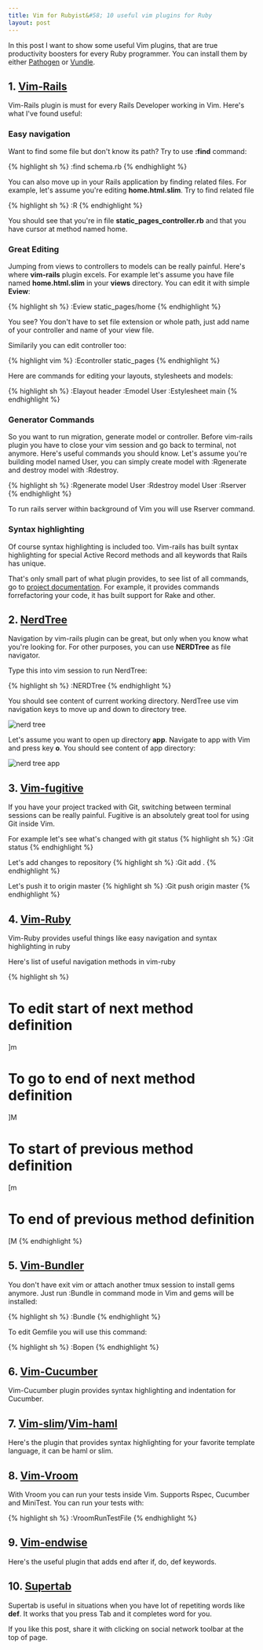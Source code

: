 ```yaml
---
title: Vim for Rubyist&#58; 10 useful vim plugins for Ruby
layout: post
---
```


In this post I want to show some useful Vim plugins, that are true productivity boosters for every Ruby programmer. You can install them by either [Pathogen](https://github.com/tpope/vim-pathogen) or [Vundle](https://github.com/gmarik/Vundle.vim).

## 1. [Vim-Rails](https://github.com/tpope/vim-rails)

Vim-Rails plugin is must for every Rails Developer working in Vim. Here's what I've found useful:

### Easy navigation

Want to find some file but don't know its path? Try to use **:find** command:

{% highlight sh %}
:find schema.rb
{% endhighlight %}

You can also move up in your Rails application by finding related files. For example, let's assume you're editing **home.html.slim**. Try to find related file

{% highlight sh %}
:R
{% endhighlight %}

You should see that you're in file **static_pages_controller.rb** and that you have cursor at method named home.

### Great Editing

Jumping from views to controllers to models can be really painful. Here's where **vim-rails** plugin excels. For example let's assume you have file named **home.html.slim** in your **views** directory. You can edit it with simple **Eview**:

{% highlight sh %}
:Eview static_pages/home
{% endhighlight %}

You see? You don't have to
set file extension or whole path, just add name of your controller and name of your view file.

Similarily you can edit controller too:

{% highlight vim %}
:Econtroller static_pages
{% endhighlight %}

Here are commands for editing your layouts, stylesheets and models:

{% highlight sh %}
:Elayout header
:Emodel User
:Estylesheet main
{% endhighlight %}

### Generator Commands

So you want to run migration, generate model or controller. Before vim-rails plugin you have to close your vim session and go back to terminal, not anymore. Here's useful commands you should know. Let's assume you're building model named User, you can simply create model with :Rgenerate and destroy model with :Rdestroy.

{% highlight sh %}
:Rgenerate model User
:Rdestroy model User
:Rserver
{% endhighlight %}

To run rails server within background of Vim you will use Rserver command.

### Syntax highlighting

Of course syntax highlighting is included too. Vim-rails has built syntax highlighting for special Active Record methods and all keywords that Rails has unique.

That's only small part of what plugin provides, to see list of all commands, go to [project documentation](https://raw.githubusercontent.com/tpope/vim-rails/master/doc/rails.txt). For example, it provides commands forrefactoring your code, it has built support for Rake and other.

## 2. [NerdTree](https://github.com/scrooloose/nerdtree)

Navigation by vim-rails plugin can be great, but only when you know what you're looking for. For other purposes, you can use **NERDTree** as file navigator.

Type this into vim session to run NerdTree:

{% highlight sh %}
:NERDTree
{% endhighlight %}

You should see content of current working directory. NerdTree use vim navigation keys to move up and down to directory tree.

<img class="vim" src="/images/nerd_tree.png" alt="nerd tree"></img>

Let's assume you want to open up directory **app**. Navigate to app with Vim and press key **o**. You should see content of app directory:

<img class="vim" src="/images/nerd_tree_app.png" alt="nerd tree app"></img>

## 3. [Vim-fugitive](https://github.com/tpope/vim-fugitive)

If you have your project tracked with Git, switching between terminal sessions can be really painful. Fugitive is an absolutely great tool for using Git inside Vim.

For example let's see what's changed with git status
{% highlight sh %}
:Git status
{% endhighlight %}

Let's add changes to repository
{% highlight sh %}
:Git add .
{% endhighlight %}

Let's push it to origin master
{% highlight sh %}
:Git push origin master
{% endhighlight %}

## 4. [Vim-Ruby](https://github.com/vim-ruby/vim-ruby)

Vim-Ruby provides useful things like easy navigation and syntax highlighting in ruby

Here's list of useful navigation methods in vim-ruby

{% highlight sh %}
# To edit start of next method definition
]m
# To go to end of next method definition
]M
# To start of previous method definition
[m
# To end of previous method definition
[M
{% endhighlight %}


## 5. [Vim-Bundler](https://github.com/tpope/vim-bundler)

You don't have exit vim or attach another tmux session to install gems anymore. Just run :Bundle in command mode in Vim and gems will be installed:

{% highlight sh %}
:Bundle
{% endhighlight %}

To edit Gemfile you will use this command:

{% highlight sh %}
:Bopen
{% endhighlight %}

## 6. [Vim-Cucumber](https://github.com/tpope/vim-cucumber)

Vim-Cucumber plugin provides syntax highlighting and indentation for Cucumber.

## 7. [Vim-slim](https://github.com/slim-template/vim-slim)/[Vim-haml](https://github.com/tpope/vim-haml)

Here's the plugin that provides syntax highlighting for your favorite template language, it can be haml or slim.

## 8. [Vim-Vroom](https://github.com/skalnik/vim-vroom)

With Vroom you can run your tests inside Vim. Supports Rspec, Cucumber and MiniTest. You can run your tests with:

{% highlight sh %}
:VroomRunTestFile
{% endhighlight %}

## 9. [Vim-endwise](https://github.com/tpope/vim-endwise)

Here's the useful plugin that adds end after if, do, def keywords.

## 10. [Supertab](https://github.com/ervandew/supertab)

Supertab is useful in situations when you have lot of repetiting words like **def**. It works that you press Tab and it completes word for you.

If you like this post, share it with clicking on social network toolbar at the top of page.


